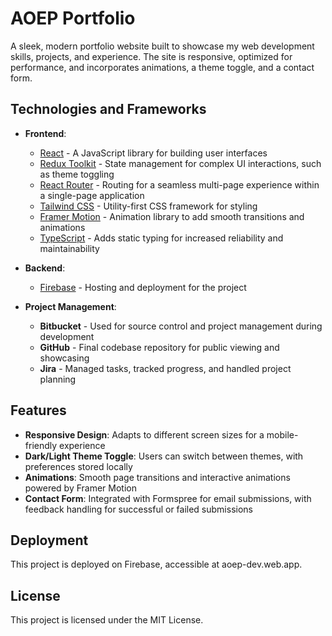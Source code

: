 # AOEP Portfolio

A sleek, modern portfolio website built to showcase my web development skills, projects, and experience. The site is responsive, optimized for performance, and incorporates animations, a theme toggle, and a contact form.

## Technologies and Frameworks

- **Frontend**:

  - [React](https://reactjs.org/) - A JavaScript library for building user interfaces
  - [Redux Toolkit](https://redux-toolkit.js.org/) - State management for complex UI interactions, such as theme toggling
  - [React Router](https://reactrouter.com/) - Routing for a seamless multi-page experience within a single-page application
  - [Tailwind CSS](https://tailwindcss.com/) - Utility-first CSS framework for styling
  - [Framer Motion](https://www.framer.com/motion/) - Animation library to add smooth transitions and animations
  - [TypeScript](https://www.typescriptlang.org/) - Adds static typing for increased reliability and maintainability

- **Backend**:

  - [Firebase](https://firebase.google.com/) - Hosting and deployment for the project

- **Project Management**:
  - **Bitbucket** - Used for source control and project management during development
  - **GitHub** - Final codebase repository for public viewing and showcasing
  - **Jira** - Managed tasks, tracked progress, and handled project planning

## Features

- **Responsive Design**: Adapts to different screen sizes for a mobile-friendly experience
- **Dark/Light Theme Toggle**: Users can switch between themes, with preferences stored locally
- **Animations**: Smooth page transitions and interactive animations powered by Framer Motion
- **Contact Form**: Integrated with Formspree for email submissions, with feedback handling for successful or failed submissions

## Deployment

This project is deployed on Firebase, accessible at aoep-dev.web.app.

## License

This project is licensed under the MIT License.
